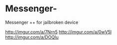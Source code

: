 # Messenger-
Messenger ++ for jailbroken device

http://imgur.com/a/7Nrn5
http://imgur.com/a/0wV5l
http://imgur.com/a/DOQIu
